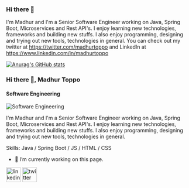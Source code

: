 ### Hi there 👋

I'm Madhur and I'm a Senior Software Engineer working on Java, Spring Boot, Microservices and Rest API's. I enjoy learning new technologies, frameworks and building new stuffs. I also enjoy programming, designing and trying out new tools, technologies in general. You can check out my twitter at https://twitter.com/madhurtoppo and LinkedIn at https://www.linkedin.com/in/madhurtoppo

[![Anurag's GitHub stats](https://github-readme-stats.vercel.app/api?username=madhurtoppo)](https://github.com/anuraghazra/github-readme-stats)

### Hi there 👋, Madhur Toppo
#### Software Engineering
![Software Engineering](https://arturssmirnovs.github.io/github-profile-readme-generator/images/banner.png)

I'm Madhur and I'm a Senior Software Engineer working on Java, Spring Boot, Microservices and Rest API's. I enjoy learning new technologies, frameworks and building new stuffs. I also enjoy programming, designing and trying out new tools, technologies in general.

Skills: Java / Spring Boot / JS / HTML / CSS

- 🔭 I’m currently working on this page. 


[<img src='https://cdn.jsdelivr.net/npm/simple-icons@3.0.1/icons/linkedin.svg' alt='linkedin' height='40'>](https://www.linkedin.com/in/madhurtoppo/)  [<img src='https://cdn.jsdelivr.net/npm/simple-icons@3.0.1/icons/twitter.svg' alt='twitter' height='40'>](https://twitter.com/madhurtoppo)  


